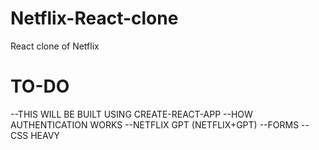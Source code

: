 # Netflix-React-clone
React clone of Netflix

# TO-DO
--THIS WILL BE BUILT USING CREATE-REACT-APP
--HOW AUTHENTICATION WORKS
--NETFLIX GPT (NETFLIX+GPT)
--FORMS
--CSS HEAVY

